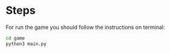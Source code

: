 # Steps
For run the game you should follow the instructions on terminal:

```sh
cd game 
python3 main.py 
```